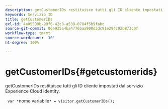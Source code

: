 ```yaml
---
description: getCustomerIDs restituisce tutti gli ID cliente impostati dal servizio Experience Cloud Identity.
keywords: Servizio ID
title: getCustomerIDs
exl-id: 4a05509b-99f6-42c8-a539-0784f5b9fabc
source-git-commit: 06e935a4ba4776baa900d3dc91e294c92b873c0f
workflow-type: tm+mt
source-wordcount: '30'
ht-degree: 100%

---
```


# getCustomerIDs{#getcustomerids}

getCustomerIDs restituisce tutti gli ID cliente impostati dal servizio Experience Cloud Identity.

<!--
Is there anything else we can say about this??
-->

` var *`nome variabile`* = visitor.getCustomerIDs();`

